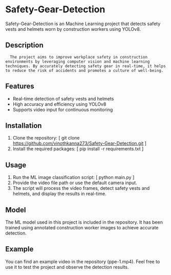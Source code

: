 # Safety-Gear-Detection
   Safety-Gear-Detection is an Machine Learning project that detects safety vests and helmets worn by construction workers using YOLOv8.

## Description
      The project aims to improve workplace safety in construction environments by leveraging computer vision and machine learning techniques. By accurately detecting safety gear in real-time, it helps to reduce the risk of accidents and promotes a culture of well-being.

## Features
* Real-time detection of safety vests and helmets
* High accuracy and efficiency using YOLOv8
* Supports video input for continuous monitoring

## Installation
1. Clone the repository: [ git clone https://github.com/vinothkanna273/Safety-Gear-Detection.git ]
2. Install the required packages: [ pip install -r requirements.txt ]

## Usage
1. Run the ML image classification script: [ python main.py ]
2. Provide the video file path or use the default camera input.
3. The script will process the video frames, detect safety vests and helmets, and display the results in real-time.

## Model
The ML model used in this project is included in the repository. It has been trained using annotated construction worker images to achieve accurate detection.

## Example
You can find an example video in the repository (ppe-1.mp4). Feel free to use it to test the project and observe the detection results.
